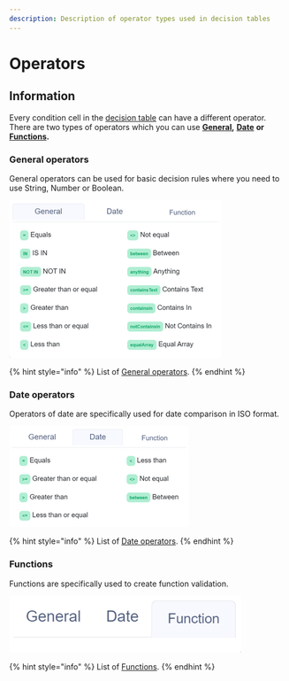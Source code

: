 ```yaml
---
description: Description of operator types used in decision tables
---
```


# Operators

## Information

Every condition cell in the [decision table](../decision-table-designer.md) can have a different operator. There are two types of operators which you can use [**General**](general-operators.md)**,** [**Date**](date-operators.md) **or** [**Functions**](../functions/)**.**

### General operators

General operators can be used for basic decision rules where you need to use String, Number or Boolean.

![](../../.gitbook/assets/rsz_1.png)

{% hint style="info" %}
List of [General operators](general-operators.md).
{% endhint %}

### Date operators

Operators of date are specifically used for date comparison in ISO format.

![](../../.gitbook/assets/rsz_2.png)

{% hint style="info" %}
List of [Date operators](date-operators.md).
{% endhint %}



### Functions

Functions are specifically used to create function validation.

![](../../.gitbook/assets/image%20%28136%29.png)

{% hint style="info" %}
List of [Functions](../functions/).
{% endhint %}



